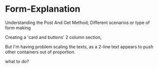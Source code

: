 # Form-Explanation
Understanding the Post And Get Method; Different scenarios or type of form making

Creating a 'card and buttons' 2 column section,

But I'm having problem scaling the texts, as a 2-line text appears to push other containers out of proportion.

what to do?
